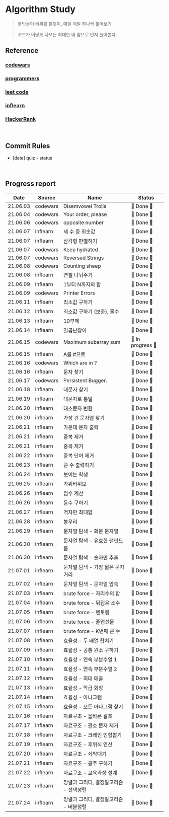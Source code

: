 # Algorithm Study

> 물방울이 바위를 뚫듯이, 매일 매일 하나씩 풀어보기

> 코드가 어떻게 나오든 최대한 내 힘으로 먼저 풀어본다.

## Reference

### [codewars](https://www.codewars.com/dashboard)

### [programmers](https://programmers.co.kr/)

### [leet code](https://leetcode.com/)

### [inflearn](https://www.inflearn.com/)

### [HackerRank](https://www.hackerrank.com/dashboard)

</br>

## Commit Rules

- [date] quiz - status

</br>

## Progress report

|   Date   | Source   | Name                                   | Status            |
| :------: | -------- | -------------------------------------- | ----------------- |
| 21.06.03 | codewars | Disemvowel Trolls                      | 🎉 Done 🎉        |
| 21.06.04 | codewars | Your order, please                     | 🎉 Done 🎉        |
| 21.06.06 | codewars | opposite number                        | 🎉 Done 🎉        |
| 21.06.07 | inflearn | 세 수 중 최솟값                        | 🎉 Done 🎉        |
| 21.06.07 | inflearn | 삼각형 판별하기                        | 🎉 Done 🎉        |
| 21.06.07 | codewars | Keep hydrated                          | 🎉 Done 🎉        |
| 21.06.07 | codewars | Reversed Strings                       | 🎉 Done 🎉        |
| 21.06.08 | codewars | Counting sheep                         | 🎉 Done 🎉        |
| 21.06.08 | inflearn | 연필 나눠주기                          | 🎉 Done 🎉        |
| 21.06.09 | inflearn | 1부터 N까지의 합                       | 🎉 Done 🎉        |
| 21.06.09 | codewars | Printer Errors                         | 🎉 Done 🎉        |
| 21.06.11 | inflearn | 최소값 구하기                          | 🎉 Done 🎉        |
| 21.06.12 | inflearn | 최소값 구하기 (보충), 홀수             | 🎉 Done 🎉        |
| 21.06.13 | inflearn | 10부제                                 | 🎉 Done 🎉        |
| 21.06.14 | inflearn | 일곱난장이                             | 🎉 Done 🎉        |
| 21.06.15 | codewars | Maximum subarray sum                   | 👻 In progress 👻 |
| 21.06.15 | inflearn | A를 #으로                              | 🎉 Done 🎉        |
| 21.06.16 | codewars | Which are in ?                         | 🎉 Done 🎉        |
| 21.06.16 | inflearn | 문자 찾기                              | 🎉 Done 🎉        |
| 21.06.17 | codewars | Persistent Bugger.                     | 🎉 Done 🎉        |
| 21.06.18 | inflearn | 대문자 찾기                            | 🎉 Done 🎉        |
| 21.06.19 | inflearn | 대문자로 통일                          | 🎉 Done 🎉        |
| 21.06.20 | inflearn | 대소문자 변환                          | 🎉 Done 🎉        |
| 21.06.20 | inflearn | 가장 긴 문자열 찾기                    | 🎉 Done 🎉        |
| 21.06.21 | inflearn | 가운데 문자 출력                       | 🎉 Done 🎉        |
| 21.06.21 | inflearn | 중복 제거                              | 🎉 Done 🎉        |
| 21.06.21 | inflearn | 중복 제거                              | 🎉 Done 🎉        |
| 21.06.22 | inflearn | 중복 단어 제거                         | 🎉 Done 🎉        |
| 21.06.23 | inflearn | 큰 수 출력하기                         | 🎉 Done 🎉        |
| 21.06.24 | inflearn | 보이는 학생                            | 🎉 Done 🎉        |
| 21.06.25 | inflearn | 가위바위보                             | 🎉 Done 🎉        |
| 21.06.26 | inflearn | 점수 계산                              | 🎉 Done 🎉        |
| 21.06.26 | inflearn | 등수 구하기                            | 🎉 Done 🎉        |
| 21.06.27 | inflearn | 격자판 최대합                          | 🎉 Done 🎉        |
| 21.06.28 | inflearn | 봉우리                                 | 🎉 Done 🎉        |
| 21.06.29 | inflearn | 문자열 탐색 - 회문 문자열              | 🎉 Done 🎉        |
| 21.06.30 | inflearn | 문자열 탐색 - 유효한 팰린드롬          | 🎉 Done 🎉        |
| 21.06.30 | inflearn | 문자열 탐색 - 숫자만 추출              | 🎉 Done 🎉        |
| 21.07.01 | inflearn | 문자열 탐색 - 가장 짧은 문자거리       | 🎉 Done 🎉        |
| 21.07.02 | inflearn | 문자열 탐색 - 문자열 압축              | 🎉 Done 🎉        |
| 21.07.03 | inflearn | brute force - 자리수의 합              | 🎉 Done 🎉        |
| 21.07.04 | inflearn | brute force - 뒤집은 소수              | 🎉 Done 🎉        |
| 21.07.05 | inflearn | brute force - 멘토링                   | 🎉 Done 🎉        |
| 21.07.06 | inflearn | brute force - 졸업선물                 | 🎉 Done 🎉        |
| 21.07.07 | inflearn | brute force - K번째 큰 수              | 🎉 Done 🎉        |
| 21.07.08 | inflearn | 효율성 - 두 배열 합치기                | 🎉 Done 🎉        |
| 21.07.09 | inflearn | 효율성 - 공통 원소 구하기              | 🎉 Done 🎉        |
| 21.07.10 | inflearn | 효율성 - 연속 부분수열 1               | 🎉 Done 🎉        |
| 21.07.11 | inflearn | 효율성 - 연속 부분수열 2               | 🎉 Done 🎉        |
| 21.07.12 | inflearn | 효율성 - 최대 매출                     | 🎉 Done 🎉        |
| 21.07.13 | inflearn | 효율성 - 학급 회장                     | 🎉 Done 🎉        |
| 21.07.14 | inflearn | 효율성 - 아나그램                      | 🎉 Done 🎉        |
| 21.07.15 | inflearn | 효율성 - 모든 아나그램 찾기            | 🎉 Done 🎉        |
| 21.07.16 | inflearn | 자료구조 - 올바른 괄호                 | 🎉 Done 🎉        |
| 21.07.17 | inflearn | 자료구조 - 괄호 문자 제거              | 🎉 Done 🎉        |
| 21.07.18 | inflearn | 자료구조 - 크레인 인형뽑기             | 🎉 Done 🎉        |
| 21.07.19 | inflearn | 자료구조 - 후위식 연산                 | 🎉 Done 🎉        |
| 21.07.20 | inflearn | 자료구조 - 쇠막대기                    | 🎉 Done 🎉        |
| 21.07.21 | inflearn | 자료구조 - 공주 구하기                 | 🎉 Done 🎉        |
| 21.07.22 | inflearn | 자료구조 - 교육과정 설계               | 🎉 Done 🎉        |
| 21.07.23 | inflearn | 정렬과 그리디, 결정알고리즘 - 선택정렬 | 🎉 Done 🎉        |
| 21.07.24 | inflearn | 정렬과 그리디, 결정알고리즘 - 버블정렬 | 🎉 Done 🎉        |
